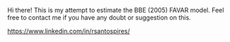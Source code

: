Hi there!
This is my attempt to estimate the BBE (2005) FAVAR model.
Feel free to contact me if you have any doubt or suggestion on this.

https://www.linkedin.com/in/rsantospires/
